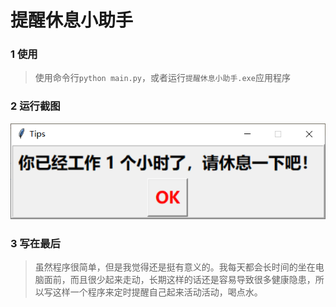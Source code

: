 # 提醒休息小助手

### 1 使用

> 使用命令行`python main.py`，或者运行`提醒休息小助手.exe`应用程序

### 2 运行截图

![screenshot](screenshots/1.png)

### 3 写在最后

> 虽然程序很简单，但是我觉得还是挺有意义的。我每天都会长时间的坐在电脑面前，而且很少起来走动，长期这样的话还是容易导致很多健康隐患，所以写这样一个程序来定时提醒自己起来活动活动，喝点水。

